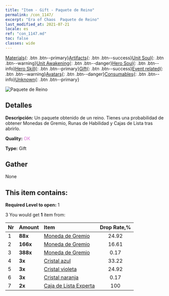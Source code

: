 ```yaml
---
title: "Item - Gift - Paquete de Reino"
permalink: /con_1147/
excerpt: "Era of Chaos  Paquete de Reino"
last_modified_at: 2021-07-21
locale: es
ref: "con_1147.md"
toc: false
classes: wide
---
```

 [Materials](/ItemsES/){: .btn .btn--primary}[Artifacts](/ItemsES/Artifacts/){: .btn .btn--success}[Unit Soul](/ItemsES/UnitSoul/){: .btn .btn--warning}[Unit Awakening](/ItemsES/UnitAwakening/){: .btn .btn--danger}[Hero Soul](/ItemsES/HeroSoul/){: .btn .btn--info}[Hero Skill](/ItemsES/HeroSkill/){: .btn .btn--primary}[Gift](/ItemsES/Gift/){: .btn .btn--success}[Event related](/ItemsES/Events/){: .btn .btn--warning}[Avatars](/ItemsES/Avatars/){: .btn .btn--danger}[Consumables](/ItemsES/Consumables/){: .btn .btn--info}[Unknown](/ItemsES/Unknown/){: .btn .btn--primary}

 ![Paquete de Reino](/images/t/i_907003.png)

## Detalles
 **Descripción:** Un paquete obtenido de un reino. Tienes una probabilidad de obtener Monedas de Gremio, Runas de Habilidad y Cajas de Lista tras abrirlo.

 **Quality:** <span style="color: #DA70D6">OK</span>

 **Type:** Gift

## Gather

  None

## This item contains:

 **Required Level to open:** 1

 3 You would get **1** item  from:

  | Nr | Amount |     Item    | Drop Rate,% |
  |:---|:-------|:------------|:---------:|
  | 1 |  **88x** | [Moneda de Gremio](/ItemsES/con_896/) | 24.92 | 
  | 2 |  **166x** | [Moneda de Gremio](/ItemsES/con_896/) | 16.61 | 
  | 3 |  **388x** | [Moneda de Gremio](/ItemsES/con_896/) | 0.17 | 
  | 4 |  **3x** | [Cristal azul](/ItemsES/con_716/) | 33.22 | 
  | 5 |  **3x** | [Cristal violeta](/ItemsES/con_720/) | 24.92 | 
  | 6 |  **3x** | [Cristal naranja](/ItemsES/con_730/) | 0.17 | 
  | 7 |  **2x** | [Caja de Lista Experta](/ItemsES/con_773/) | 100 | 
